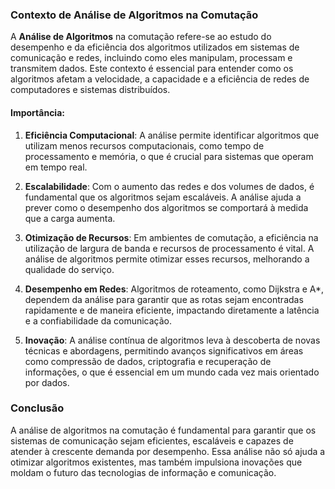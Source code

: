 ### Contexto de Análise de Algoritmos na Comutação

A **Análise de Algoritmos** na comutação refere-se ao estudo do desempenho e da eficiência dos algoritmos utilizados em sistemas de comunicação e redes, incluindo como eles manipulam, processam e transmitem dados. Este contexto é essencial para entender como os algoritmos afetam a velocidade, a capacidade e a eficiência de redes de computadores e sistemas distribuídos.

#### Importância:

1. **Eficiência Computacional**: A análise permite identificar algoritmos que utilizam menos recursos computacionais, como tempo de processamento e memória, o que é crucial para sistemas que operam em tempo real.

2. **Escalabilidade**: Com o aumento das redes e dos volumes de dados, é fundamental que os algoritmos sejam escaláveis. A análise ajuda a prever como o desempenho dos algoritmos se comportará à medida que a carga aumenta.

3. **Otimização de Recursos**: Em ambientes de comutação, a eficiência na utilização de largura de banda e recursos de processamento é vital. A análise de algoritmos permite otimizar esses recursos, melhorando a qualidade do serviço.

4. **Desempenho em Redes**: Algoritmos de roteamento, como Dijkstra e A\*, dependem da análise para garantir que as rotas sejam encontradas rapidamente e de maneira eficiente, impactando diretamente a latência e a confiabilidade da comunicação.

5. **Inovação**: A análise contínua de algoritmos leva à descoberta de novas técnicas e abordagens, permitindo avanços significativos em áreas como compressão de dados, criptografia e recuperação de informações, o que é essencial em um mundo cada vez mais orientado por dados.

### Conclusão

A análise de algoritmos na comutação é fundamental para garantir que os sistemas de comunicação sejam eficientes, escaláveis e capazes de atender à crescente demanda por desempenho. Essa análise não só ajuda a otimizar algoritmos existentes, mas também impulsiona inovações que moldam o futuro das tecnologias de informação e comunicação.

